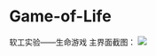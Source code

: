 # Game-of-Life
软工实验——生命游戏
主界面截图：
![](https://github.com/Xiaojianlei/Game-of-Life/blob/master/screenshots/主界面.png)
